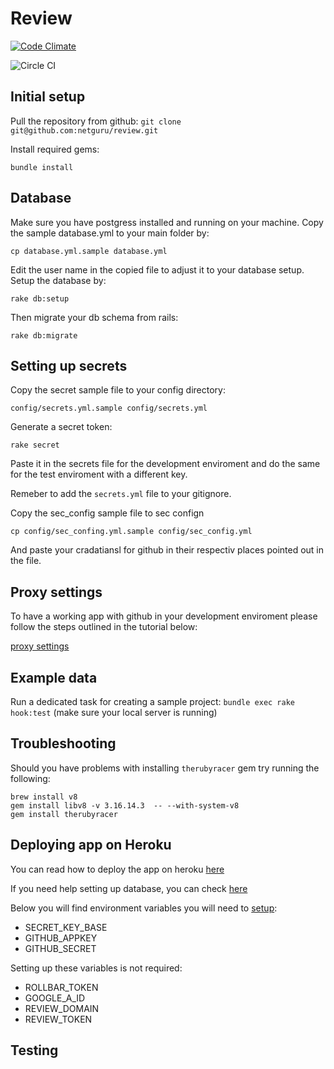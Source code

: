 # Review

[![Code Climate](https://codeclimate.com/github/netguru/review.png)](https://codeclimate.com/github/netguru/review)

![Circle CI](https://circleci.com/gh/netguru/review/tree/master.png?circle-token=f05c3dd432a61a6c0fe4fc4b20d5f7b6468868c9)

## Initial setup
Pull the repository from github:
`git clone git@github.com:netguru/review.git`

Install required gems:
```
bundle install
```

## Database
Make sure you have postgress installed and running on your machine.
Copy the sample database.yml to your main folder by:
```
cp database.yml.sample database.yml
```

Edit the user name in the copied file to adjust it to your database setup.
Setup the database by:
```
rake db:setup
```
Then migrate your db schema from rails:
```
rake db:migrate
```

## Setting up secrets
Copy the secret sample file to your config directory:
```
config/secrets.yml.sample config/secrets.yml
```
Generate a secret token:
```
rake secret
```
Paste it in the secrets file for the development enviroment and do the
same for the test enviroment with a different key.

Remeber to add the `secrets.yml` file to your gitignore.

Copy the sec_config sample file to sec confign
```
cp config/sec_confing.yml.sample config/sec_config.yml
```
And paste your cradatiansl for github in their respectiv places pointed
out in the file.

## Proxy settings
To have a working app with github in your development enviroment please
follow the steps outlined in the tutorial below:

[proxy settings](https://netguru.atlassian.net/wiki/display/DT2015/Proxy.pac)

## Example data
Run a dedicated task for creating a sample project: `bundle exec rake hook:test` (make sure your local server is running)

## Troubleshooting
Should you have problems with installing `therubyracer` gem
try running the following:
```
brew install v8
gem install libv8 -v 3.16.14.3  -- --with-system-v8
gem install therubyracer
```

## Deploying app on Heroku
You can read how to deploy the app on heroku [here](https://devcenter.heroku.com/articles/git)

If you need help setting up database, you can check [here](https://devcenter.heroku.com/articles/heroku-postgresql)

Below you will find environment variables you will need to [setup](https://devcenter.heroku.com/articles/config-vars#setting-up-config-vars-for-a-deployed-application):

  * SECRET_KEY_BASE
  * GITHUB_APPKEY
  * GITHUB_SECRET

Setting up these variables is not required:

  * ROLLBAR_TOKEN
  * GOOGLE_A_ID
  * REVIEW_DOMAIN
  * REVIEW_TOKEN

## Testing
